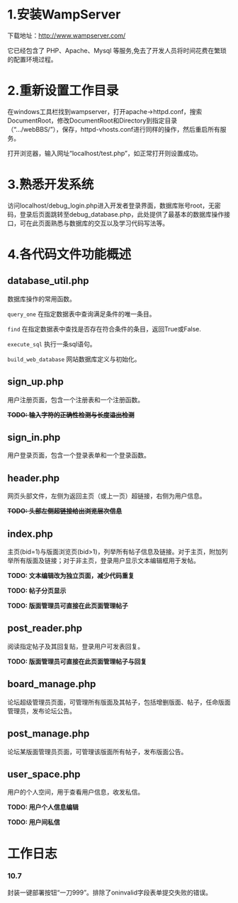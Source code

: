 # 1.安装WampServer
下载地址：http://www.wampserver.com/

它已经包含了 PHP、Apache、Mysql 等服务,免去了开发人员将时间花费在繁琐的配置环境过程。

# 2.重新设置工作目录
在windows工具栏找到wampserver，打开apache→httpd.conf，搜索DocumentRoot，修改DocumentRoot和Directory到指定目录（“…/webBBS/”），保存，httpd-vhosts.conf进行同样的操作，然后重启所有服务。

打开浏览器，输入网址“localhost/test.php”，如正常打开则设置成功。

# 3.熟悉开发系统
访问localhost/debug_login.php进入开发者登录界面，数据库账号root，无密码，登录后页面跳转至debug_database.php，此处提供了最基本的数据库操作接口，可在此页面熟悉与数据库的交互以及学习代码写法等。

# 4.各代码文件功能概述
## database_util.php
数据库操作的常用函数。

```query_one``` 在指定数据表中查询满足条件的唯一条目。

```find``` 在指定数据表中查找是否存在符合条件的条目，返回True或False.

```execute_sql``` 执行一条sql语句。

```build_web_database``` 网站数据库定义与初始化。

## sign_up.php
用户注册页面，包含一个注册表和一个注册函数。

~~**TODO: 输入字符的正确性检测与长度溢出检测**~~

## sign_in.php
用户登录页面，包含一个登录表单和一个登录函数。

## header.php
网页头部文件，左侧为返回主页（或上一页）超链接，右侧为用户信息。

~~**TODO: 头部左侧超链接给出浏览层次信息**~~

## index.php
主页(bid=1)与版面浏览页(bid>1)，列举所有帖子信息及链接。对于主页，附加列举所有版面及链接；对于非主页，登录用户显示文本编辑框用于发帖。

**TODO: 文本编辑改为独立页面，减少代码重复**

**TODO: 帖子分页显示**

**TODO: 版面管理员可直接在此页面管理帖子**

## post_reader.php
阅读指定帖子及其回复贴，登录用户可发表回复。

**TODO: 版面管理员可直接在此页面管理帖子与回复**

## board_manage.php
论坛超级管理员页面，可管理所有版面及其帖子，包括增删版面、帖子，任命版面管理员，发布论坛公告。

## post_manage.php
论坛某版面管理员页面，可管理该版面所有帖子，发布版面公告。

## user_space.php
用户的个人空间，用于查看用户信息，收发私信。

**TODO: 用户个人信息编辑**

**TODO: 用户间私信**

# 工作日志
### 10.7 ###
封装一键部署按钮“一刀999”。排除了oninvalid字段表单提交失败的错误。
